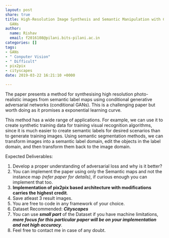 ```yaml
---
layout: post
share: true
title: High-Resolution Image Synthesis and Semantic Manipulation with Conditional
  GANs
author:
  name: Rishav
  email: f2016108@pilani.bits-pilani.ac.in
categories: []
tags:
- GANs
- " Conputer Vision"
- " Difficult"
- pix2pix
- cityscapes
date: 2019-03-22 16:21:10 +0000

---
```

The paper presents a method for synthesising high resolution photo-realistic images from semantic label maps using conditional generative adversarial networks (conditional GANs). This is a challenging paper but worth doing as it promises a exponential learning curve.

This method has a wide range of applications. For example, we can use it to create synthetic training data for training visual recognition algorithms, since it is much easier to create semantic labels for desired scenarios than to generate training images. Using semantic segmentation methods, we can transform images into a semantic label domain, edit the objects in the label domain, and then transform them back to the image domain.

Expected Deliverables:

1. Develop a proper understanding of adversarial loss and why is it better?
2. You can implement the paper using only the Semantic maps and not the instance map _(refer paper for details)_, if curious enough you can implement that too.
3. **Implementation of pix2pix based architecture with modifications carries the highest credit**.
4. Save atleast 3 result images.
5. You are free to code in any framework of your choice.
6. Dataset Recommended: **_Cityscapes_**
7. You can use **_small part_** of the Dataset if you have machine limitations, **_more focus for this particular paper will be on your implementation and not high accuracy_**.
8. Feel free to contact me in case of any doubt.